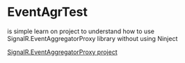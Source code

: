 # EventAgrTest

is simple learn on project to understand how to use SignalR.EventAggregatorProxy library without using Ninject

[SignalR.EventAggregatorProxy project](https://github.com/AndersMalmgren/SignalR.EventAggregatorProxy)
